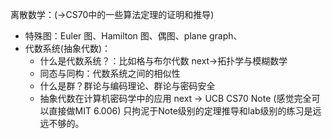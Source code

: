 
离散数学：(->CS70中的一些算法定理的证明和推导)
- 特殊图：Euler 图、Hamilton 图、偶图、plane graph、
- 代数系统(抽象代数)：
	- 什么是代数系统？：比如格与布尔代数   next->拓扑学与模糊数学
	- 同态与同构：代数系统之间的相似性
	- 什么是群？群论与编码理论、群论与密码安全
	- 抽象代数在计算机密码学中的应用 next -> UCB CS70 Note (感觉完全可以直接做MIT 6.006)
只拘泥于Note级别的定理推导和lab级别的练习是远远不够的。




